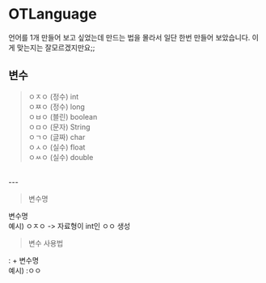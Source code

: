 # OTLanguage

언어를 1개 만들어 보고 싶었는데 만드는 법을 몰라서 일단 한번 만들어 보았습니다. 이게 맞는지는 잘모르겠지만요;;
</br>

## 변수
>ㅇㅈㅇ (정수) int </br>
>ㅇㅉㅇ (정수) long </br>
>ㅇㅂㅇ (블린) boolean </br>
>ㅇㅁㅇ (문자) String </br>
>ㅇㄱㅇ (글짜) char </br>
>ㅇㅅㅇ (실수) float </br>
>ㅇㅆㅇ (실수) double </br>

</br>
---
</br>

>변수명

변수명</br>
예시) ㅇㅈㅇ -> 자료형이 int인 ㅇㅇ 생성 </br>



>변수 사용법


: + 변수명</br>
예시) :ㅇㅇ</br>
